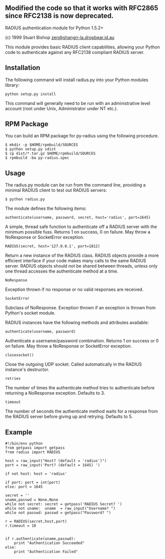 Modified the code so that it works with RFC2865 since RFC2138 is now deprecated.
---------------------------------------------------------
RADIUS authentication module for Python 1.5.2+

(c) 1999 Stuart Bishop <zen@shangri-la.dropbear.id.au>

This module provides basic RADIUS client capabilities, allowing
your Python code to authenticate against any RFC2138 compliant RADIUS
server.


Installation
-----

The following command will install radius.py into your Python
modules library:

    python setup.py install

This command will generally need to be run with an administrative
level account (root under Unix, Administrator under NT etc.).

RPM Package
-----

You can build an RPM package for py-radius using the following procedure.

    $ mkdir -p $HOME/rpmbuild/SOURCES
    $ python setup.py sdist
    $ cp dist/*.tar.gz $HOME/rpmbuild/SOURCES
    $ rpmbuild -ba py-radius.spec

Usage
-----

The radius.py module can be run from the command line, providing a minimal
RADIUS client to test out RADIUS servers:

    $ python radius.py


The module defines the following items:

    authenticate(username, password, secret, host='radius', port=1645)

A simple, thread safe function to authenticate off a RADIUS
server with the minimum possible fuss. Returns 1 on success,
0 on failure. May throw a NoResponse or SocketError exception.

    RADIUS(secret, host='127.0.0.1', port=1812)

Return a new instance of the RADIUS class. RADIUS objects
provide a more efficient interface if your code makes many
calls to the same RADIUS server. RADIUS objects should not
be shared between threads, unless only one thread accesses
the authenticate method at a time.

    NoResponse

Exception thrown if no response or no valid responses are
received.

    SocketError

Subclass of NoResponse. Exception thrown if an exception is
thrown from Python's socket module.

RADIUS instances have the following methods and attributes available:

    authenticate(username, password)

Authenticate a username/password combination. Returns 1 on
success or 0 on failure. May throw a NoResponse or SocketError
exception.

    closesocket()

Close the outgoing UDP socket. Called automatically in the
RADIUS instance's destructor. 

    retries

The number of times the authenticate method tries to 
authenticate before returning a NoResponse exception. Defaults
to 3.

    timeout

The number of seconds the authenticate method waits for
a response from the RADIUS server before giving up and
retrying. Defaults to 5.


Example
-----

    #!/bin/env python
    from getpass import getpass
    from radius import RADIUS

    host = raw_input("Host? (default = 'radius')")
    port = raw_input('Port? (default = 1645) ')

    if not host: host = 'radius'

    if port: port = int(port)
    else: port = 1645

    secret = ''
    uname,passwd = None,None
    while not secret: secret = getpass('RADIUS Secret? ')
    while not uname:  uname  = raw_input("Username? ")
    while not passwd: passwd = getpass("Password? ")

    r = RADIUS(secret,host,port)
    r.timeout = 10


    if r.authenticate(uname,passwd):
        print "Authentication Succeeded"
    else:
        print "Authentication Failed"

